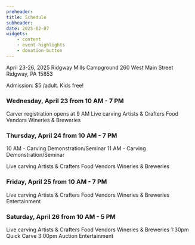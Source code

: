 ```yaml
---
preheader: 
title: Schedule
subheader: 
date: 2025-02-07
widgets:
    - content
    - event-highlights
    - donation-button
---
```


April 23-26, 2025
Ridgway Mills Campground
260 West Main Street
Ridgway, PA 15853


Admission: $5 /adult. Kids free!
<!-- [Pre-purchase your tickets](https://chainsawrendezvous.simpletix.com/) -->


### Wednesday, April 23 from 10 AM - 7 PM
Carver registration opens at 9 AM
Live carving
Artists & Crafters
Food Vendors
Wineries & Breweries

### Thursday, April 24 from 10 AM - 7 PM
10 AM - Carving Demonstration/Seminar
11 AM - Carving Demonstration/Seminar

Live carving
Artists & Crafters
Food Vendors
Wineries & Breweries

### Friday, April 25 from 10 AM - 7 PM
Live carving
Artists & Crafters
Food Vendors
Wineries & Breweries
Entertainment

<!-- __Friday Musical Entertainment__
10:00 - 11:00 John Michalowski
11:15 - 12:15 Matt Silvia     
12:30 - 1:30 Billy Mac       
1:45 - 2:45 Mike DeStefano
3:00 - 4:00 White Feather
4:15 - 5:00 Irelynn Fink & Caleb Leonard
5:30 - 7:00 High River Valley -->


### Saturday, April 26 from 10 AM - 5 PM
Live carving
Artists & Crafters
Food Vendors
Wineries & Breweries
1:30pm Quick Carve
3:00pm Auction
Entertainment

<!-- __Saturday Musical Entertainment__
10:00 - 12:00 Sleep Walker -->
